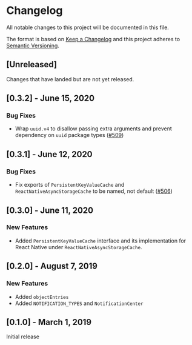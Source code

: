 # Changelog
All notable changes to this project will be documented in this file.

The format is based on [Keep a Changelog](http://keepachangelog.com/en/1.0.0/)
and this project adheres to [Semantic Versioning](http://semver.org/spec/v2.0.0.html).

## [Unreleased]
Changes that have landed but are not yet released.

## [0.3.2] - June 15, 2020

### Bug Fixes
- Wrap `uuid.v4` to disallow passing extra arguments and prevent dependency on `uuid` package types ([#509](https://github.com/optimizely/javascript-sdk/pull/509))

## [0.3.1] - June 12, 2020

### Bug Fixes
- Fix exports of `PersistentKeyValueCache` and `ReactNativeAsyncStorageCache` to be named, not default ([#506](https://github.com/optimizely/javascript-sdk/pull/506))

## [0.3.0] - June 11, 2020

### New Features
- Added `PersistentKeyValueCache` interface and its implementation for React Native under `ReactNativeAsyncStorageCache`.

## [0.2.0] - August 7, 2019

### New Features
- Added `objectEntries`
- Added `NOTIFICATION_TYPES` and `NotificationCenter`

## [0.1.0] - March 1, 2019

Initial release
